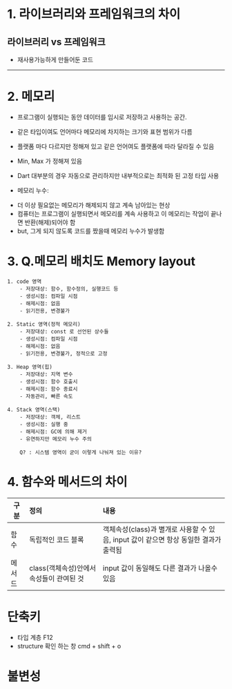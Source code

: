 # 1. 라이브러리와 프레임워크의 차이

## 라이브러리 vs 프레임워크
- 재사용가능하게 만들어둔 코드

------

# 2. 메모리
- 프로그램이 실행되는 동안 데이터를 임시로 저장하고 사용하는 공간.

* 같은 타입이여도 언어마다 메모리에 차지하는 크기와 표현 범위가 다름
* 플랫폼 마다 다르지만 정해져 있고 같은 언어여도 플랫폼에 따라 달라질 수 있음
* Min, Max 가 정해져 있음
* Dart 대부분의 경우 자동으로 관리하지만 내부적으로는 최적화 된 고정 타입 사용

* 메모리 누수:
- 더 이상 필요없는 메모리가 해제되지 않고 계속 남아있는 현상
- 컴퓨터는 프로그램이 실행되면서 메모리를 계속 사용하고 이 메모리는 작업이 끝나면 반환(해제)되어야 함
- but, 그게 되지 않도록 코드를 짰을때 메모리 누수가 발생함

# 3. Q.메모리 배치도 Memory layout

    1. code 영역
        - 저장대상: 함수, 함수정의, 실행코드 등
        - 생성시점: 컴파일 시점
        - 해제시점: 없음
        - 읽기전용, 변경불가

    2. Static 영역(정적 메모리)
        - 저장대상: const 로 선언된 상수들
        - 생성시점: 컴파일 시점
        - 해제시점: 없음
        - 읽기전용, 변경불가, 정적으로 고정

    3. Heap 영역(힙)
        - 저장대상: 지역 변수
        - 생성시점: 함수 호출시
        - 해제시점: 함수 종료시
        - 자동관리, 빠른 속도

    4. Stack 영역(스택)
        - 저장대상: 객체, 리스트
        - 생성시점: 실행 중
        - 해제시점: GC에 의해 제거
        - 유연하지만 메모리 누수 주의

        Q? : 시스템 영역이 굳이 이렇게 나눠져 있는 이유?

# 4. 함수와 메서드의 차이
| 구분 | 정의 | 내용 |
| --- | :--- | :--- |
| 함수 | 독립적인 코드 블록 | 객체속성(class)과 별개로 사용할 수 있음, input 값이 같으면 항상 동일한 결과가 출력됨 |
| 메서드 | class(객체속성)안에서 속성들이 관여된 것 | input 값이 동일해도 다른 결과가 나올수있음 |

# 단축키
- 타입 계층 F12
- structure 확인 하는 창 cmd + shift + o

# 불변성
